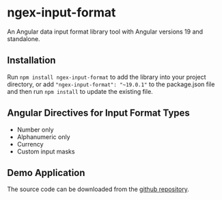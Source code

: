 # ngex-input-format

An Angular data input format library tool with Angular versions 19 and standalone. 

## Installation

Run `npm install ngex-input-format` to add the library into your project directory, or add `"ngex-input-format": "~19.0.1"` to the package.json file and then run `npm install` to update the existing file.

## Angular Directives for Input Format Types

 - Number only
 - Alphanumeric only
 - Currency
 - Custom input masks  

## Demo Application

The source code can be downloaded from the [github repository](https://github.com/shenweiliu/ngex-input-format).
